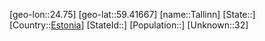 ﻿---
location: [59.41667,24.75]
type: City
tags:
- geo/City


SpocWebEntityId: 35925
isDeleted: false
confidential: public

---
[geo-lon::24.75]
[geo-lat::59.41667]
[name::Tallinn]
[State::]
[Country::[Estonia](geo/Continent/Europe/Estonia.md)]
[StateId::]
[Population::]
[Unknown::32]

